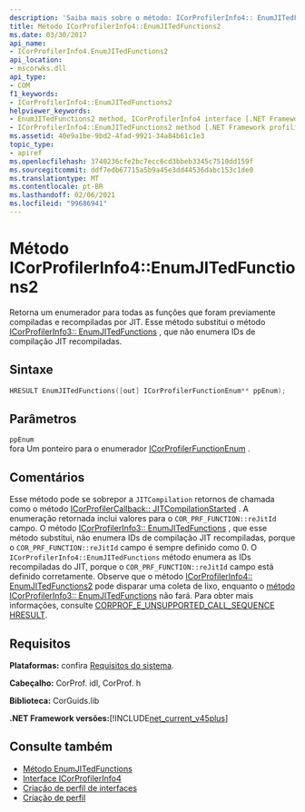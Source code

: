 ```yaml
---
description: 'Saiba mais sobre o método: ICorProfilerInfo4:: EnumJITedFunctions2'
title: Método ICorProfilerInfo4::EnumJITedFunctions2
ms.date: 03/30/2017
api_name:
- ICorProfilerInfo4.EnumJITedFunctions2
api_location:
- mscorwks.dll
api_type:
- COM
f1_keywords:
- ICorProfilerInfo4::EnumJITedFunctions2
helpviewer_keywords:
- EnumJITedFunctions2 method, ICorProfilerInfo4 interface [.NET Framework profiling]
- ICorProfilerInfo4::EnumJITedFunctions2 method [.NET Framework profiling]
ms.assetid: 40e9a1be-9bd2-4fad-9921-34a84b61c1e3
topic_type:
- apiref
ms.openlocfilehash: 3740236cfe2bc7ecc6cd3bbeb3345c7510dd159f
ms.sourcegitcommit: ddf7edb67715a5b9a45e3dd44536dabc153c1de0
ms.translationtype: MT
ms.contentlocale: pt-BR
ms.lasthandoff: 02/06/2021
ms.locfileid: "99686941"
---
```

# <a name="icorprofilerinfo4enumjitedfunctions2-method"></a>Método ICorProfilerInfo4::EnumJITedFunctions2

Retorna um enumerador para todas as funções que foram previamente compiladas e recompiladas por JIT. Esse método substitui o método [ICorProfilerInfo3:: EnumJITedFunctions](icorprofilerinfo3-enumjitedfunctions-method.md) , que não enumera IDs de compilação JIT recompiladas.  
  
## <a name="syntax"></a>Sintaxe  
  
```cpp  
HRESULT EnumJITedFunctions([out] ICorProfilerFunctionEnum** ppEnum);  
```  
  
## <a name="parameters"></a>Parâmetros  

 `ppEnum`  
 fora Um ponteiro para o enumerador [ICorProfilerFunctionEnum](icorprofilerfunctionenum-interface.md) .  
  
## <a name="remarks"></a>Comentários  

 Esse método pode se sobrepor a `JITCompilation` retornos de chamada como o método [ICorProfilerCallback:: JITCompilationStarted](icorprofilercallback-jitcompilationstarted-method.md) . A enumeração retornada inclui valores para o `COR_PRF_FUNCTION::reJitId` campo. O método [ICorProfilerInfo3:: EnumJITedFunctions](icorprofilerinfo3-enumjitedfunctions-method.md) , que esse método substitui, não enumera IDs de compilação JIT recompiladas, porque o `COR_PRF_FUNCTION::reJitId` campo é sempre definido como 0. O `ICorProfilerInfo4::EnumJITedFunctions` método enumera as IDs recompiladas do JIT, porque o `COR_PRF_FUNCTION::reJitId` campo está definido corretamente. Observe que o método [ICorProfilerInfo4:: EnumJITedFunctions2](icorprofilerinfo4-enumjitedfunctions2-method.md) pode disparar uma coleta de lixo, enquanto o [método ICorProfilerInfo3:: EnumJITedFunctions](icorprofilerinfo3-enumjitedfunctions-method.md) não fará.  Para obter mais informações, consulte [CORPROF_E_UNSUPPORTED_CALL_SEQUENCE HRESULT](corprof-e-unsupported-call-sequence-hresult.md).  
  
## <a name="requirements"></a>Requisitos  

 **Plataformas:** confira [Requisitos do sistema](../../get-started/system-requirements.md).  
  
 **Cabeçalho:** CorProf. idl, CorProf. h  
  
 **Biblioteca:** CorGuids.lib  
  
 **.NET Framework versões:**[!INCLUDE[net_current_v45plus](../../../../includes/net-current-v45plus-md.md)]  
  
## <a name="see-also"></a>Consulte também

- [Método EnumJITedFunctions](icorprofilerinfo3-enumjitedfunctions-method.md)
- [Interface ICorProfilerInfo4](icorprofilerinfo4-interface.md)
- [Criação de perfil de interfaces](profiling-interfaces.md)
- [Criação de perfil](index.md)
